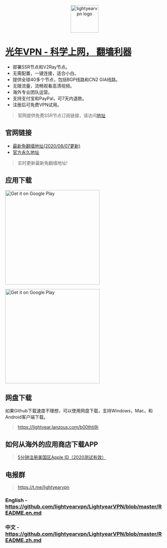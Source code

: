 <p align="center">
<img alt="lightyearvpn logo" src="https://www.lightyearvpn.com/logo.png" width="88">
</p>

# [光年VPN - 科学上网， 翻墙利器](https://lightyearapp.club)

- 部署SSR节点和V2Ray节点。
- 无需配置，一键连接，适合小白。
- 提供全球40多个节点，包括BGP线路和CN2 GIA线路。
- 无限流量，流畅观看高清视频。
- 海外专业团队运营。
- 支持支付宝和PayPal，可7天内退款。
- 注册后可免费VPN试用。

> 官网提供免费SSR节点订阅链接，请访问[地址](https://lightyearapp.club/zh/free-vpn)

## 官网链接
- [最新免翻墙地址(2020/08/07更新)](https://lightyearapp.club)
- [官方永久地址](https://lightyearvpn.com)

> 实时更新最新免翻墙地址!

## 应用下载

<a target="_blank" href='https://apps.apple.com/us/app/lightyearvpn-fast-trusted/id1495258888'><img width="300" alt='Get it on Google Play' src='https://applelaneanimalhospital.com/wp-content/uploads/2019/04/apple.png'/></a>

<a target="_blank" href='https://play.google.com/store/apps/details?id=com.stingsystemllc.lightyearapp'><img width="300" alt='Get it on Google Play' src='https://applelaneanimalhospital.com/wp-content/uploads/2019/04/google.png'/></a>

## 网盘下载
如果Github下载速度不理想，可以使用网盘下载，支持Windows，Mac，和Android客户端下载。

> https://lightyear.lanzous.com/b00thti9i

## 如何从海外的应用商店下载APP
> <a target="_blank" href="https://zhuanlan.zhihu.com/p/36574047">5分钟注册美国区Apple ID（2020测试有效）</a>

## 电报群 

> https://t.me/lightyearvpn

### English - https://github.com/lightyearvpn/LightyearVPN/blob/master/README.en.md

### 中文 - https://github.com/lightyearvpn/LightyearVPN/blob/master/README.zh.md
